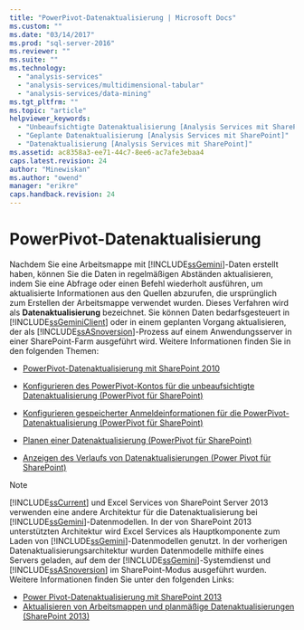 ```yaml
---
title: "PowerPivot-Datenaktualisierung | Microsoft Docs"
ms.custom: ""
ms.date: "03/14/2017"
ms.prod: "sql-server-2016"
ms.reviewer: ""
ms.suite: ""
ms.technology: 
  - "analysis-services"
  - "analysis-services/multidimensional-tabular"
  - "analysis-services/data-mining"
ms.tgt_pltfrm: ""
ms.topic: "article"
helpviewer_keywords: 
  - "Unbeaufsichtigte Datenaktualisierung [Analysis Services mit SharePoint]"
  - "Geplante Datenaktualisierung [Analysis Services mit SharePoint]"
  - "Datenaktualisierung [Analysis Services mit SharePoint]"
ms.assetid: ac8358a3-ee71-44c7-8ee6-ac7afe3ebaa4
caps.latest.revision: 24
author: "Minewiskan"
ms.author: "owend"
manager: "erikre"
caps.handback.revision: 24
---
```

# PowerPivot-Datenaktualisierung
  Nachdem Sie eine Arbeitsmappe mit [!INCLUDE[ssGemini](../../includes/ssgemini-md.md)]-Daten erstellt haben, können Sie die Daten in regelmäßigen Abständen aktualisieren, indem Sie eine Abfrage oder einen Befehl wiederholt ausführen, um aktualisierte Informationen aus den Quellen abzurufen, die ursprünglich zum Erstellen der Arbeitsmappe verwendet wurden. Dieses Verfahren wird als **Datenaktualisierung** bezeichnet. Sie können Daten bedarfsgesteuert in [!INCLUDE[ssGeminiClient](../../includes/ssgeminiclient-md.md)] oder in einem geplanten Vorgang aktualisieren, der als [!INCLUDE[ssASnoversion](../../includes/ssasnoversion-md.md)]-Prozess auf einem Anwendungsserver in einer SharePoint-Farm ausgeführt wird. Weitere Informationen finden Sie in den folgenden Themen:  
  
-   [PowerPivot-Datenaktualisierung mit SharePoint 2010](http://msdn.microsoft.com/de-de/01b54e6f-66e5-485c-acaa-3f9aa53119c9)  
  
-   [Konfigurieren des PowerPivot-Kontos für die unbeaufsichtigte Datenaktualisierung (PowerPivot für SharePoint)](http://msdn.microsoft.com/de-de/81401eac-c619-4fad-ad3e-599e7a6f8493)  
  
-   [Konfigurieren gespeicherter Anmeldeinformationen für die PowerPivot-Datenaktualisierung (PowerPivot für SharePoint)](http://msdn.microsoft.com/de-de/987eff0f-bcfe-4bbd-81e0-9aca993a2a75)  
  
-   [Planen einer Datenaktualisierung (PowerPivot für SharePoint)](http://msdn.microsoft.com/de-de/8571208f-6aae-4058-83c6-9f916f5e2f9b)  
  
-   [Anzeigen des Verlaufs von Datenaktualisierungen &#40;Power Pivot für SharePoint&#41;](../../analysis-services/power-pivot-sharepoint/view-data-refresh-history-power-pivot-for-sharepoint.md)  
  
> [!NOTE]  
>  [!INCLUDE[ssCurrent](../../includes/sscurrent-md.md)] und Excel Services von SharePoint Server 2013 verwenden eine andere Architektur für die Datenaktualisierung bei [!INCLUDE[ssGemini](../../includes/ssgemini-md.md)]-Datenmodellen. In der von SharePoint 2013 unterstützten Architektur wird Excel Services als Hauptkomponente zum Laden von [!INCLUDE[ssGemini](../../includes/ssgemini-md.md)]-Datenmodellen genutzt. In der vorherigen Datenaktualisierungsarchitektur wurden Datenmodelle mithilfe eines Servers geladen, auf dem der [!INCLUDE[ssGemini](../../includes/ssgemini-md.md)]-Systemdienst und [!INCLUDE[ssASnoversion](../../includes/ssasnoversion-md.md)] im SharePoint-Modus ausgeführt wurden. Weitere Informationen finden Sie unter den folgenden Links:  
>   
>  -   [Power Pivot-Datenaktualisierung mit SharePoint 2013](../../analysis-services/power-pivot-sharepoint/power-pivot-data-refresh-with-sharepoint-2013.md)  
> -   [Aktualisieren von Arbeitsmappen und planmäßige Datenaktualisierungen &#40;SharePoint 2013&#41;](../../analysis-services/instances/install-windows/upgrade-workbooks-and-scheduled-data-refresh-sharepoint-2013.md)  
  
  